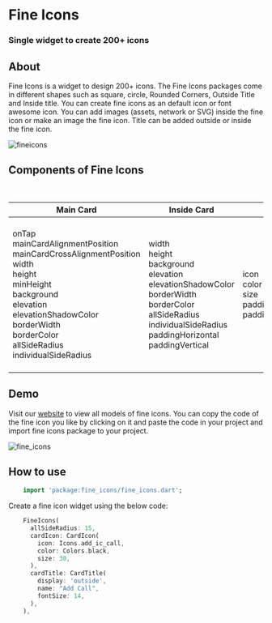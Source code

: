 <!-- 
This README describes the package. If you publish this package to pub.dev,
this README's contents appear on the landing page for your package.

For information about how to write a good package README, see the guide for
[writing package pages](https://dart.dev/guides/libraries/writing-package-pages). 

For general information about developing packages, see the Dart guide for
[creating packages](https://dart.dev/guides/libraries/create-library-packages)
and the Flutter guide for
[developing packages and plugins](https://flutter.dev/developing-packages). 
-->
# Fine Icons

### Single widget to create 200+ icons

## About

Fine Icons is a widget to design 200+ icons. 
The Fine Icons packages come in different shapes such as square, circle, Rounded Corners, Outside Title and Inside title.
You can create fine icons as an default icon or font awesome icon. You can add images (assets, network or SVG) inside the fine icon or make an image the fine icon. Title can be added outside or inside the fine icon.

![fineicons](https://user-images.githubusercontent.com/74196534/158010097-68ad6f10-d970-48c0-a0a4-0521723a2d9c.jpg)

## Components of Fine Icons

<br>

| Main Card | Inside Card  | Icon | Title | Image | Custom Widget |
| ------------- |------------- | ------------- | ------------| ------------ | ------------ |
| onTap mainCardAlignmentPosition mainCardCrossAlignmentPosition width </br > height </br > minHeight </br > background </br > elevation </br > elevationShadowColor </br > borderWidth </br > borderColor </br > allSideRadius individualSideRadius | width <br> height <br> background <br> elevation elevationShadowColor borderWidth borderColor allSideRadius individualSideRadius paddingHorizontal paddingVertical  | icon <br> color <br> size <br> paddingHorizontal paddingVertical | display <br> name <br> fontsize <br> color <br> fontFamily <br> fontWeight <br> height <br> fontStyle <br> letterSpacing background titleMinHeight paddingHorizontal paddingVertical titleBottomBorderRadius outsideTitleMaxWidth | imageType <br> image <br> width <br> height <br> borderRadius individualBorderRadius <br> padding | customWidgetInside customWidgetOutside

## Demo


Visit our [website](https://f9it.com/#/packages) to view all models of fine icons. You can copy the code of the fine icon you like by clicking on it and paste the code in your project and import fine icons package to your project.


![fine_icons](https://user-images.githubusercontent.com/74196534/158326232-7b8f2972-61b0-4325-b15d-6697d0a55859.gif)


## How to use

  ```dart
      import 'package:fine_icons/fine_icons.dart';
  ```

Create a fine icon widget using the below code:

  ```dart
      FineIcons(
        allSideRadius: 15,
        cardIcon: CardIcon(
          icon: Icons.add_ic_call,
          color: Colors.black,
          size: 30,
        ),
        cardTitle: CardTitle(
          display: 'outside',
          name: "Add Call",
          fontSize: 14,
        ),
      ),
  ```